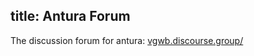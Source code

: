 title: Antura Forum
---

The discussion forum for antura: [vgwb.discourse.group/](https://vgwb.discourse.group/)
